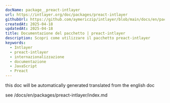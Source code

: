 ```yaml
---
docName: package__preact-intlayer
url: https://intlayer.org/doc/packages/preact-intlayer
githubUrl: https://github.com/aymericzip/intlayer/blob/main/docs/en/packages/preact-intlayer/index.md
createdAt: 2025-04-18
updatedAt: 2025-04-18
title: Documentazione del pacchetto | preact-intlayer
description: Scopri come utilizzare il pacchetto preact-intlayer
keywords:
  - Intlayer
  - preact-intlayer
  - internazionalizzazione
  - documentazione
  - JavaScript
  - Preact
---
```


this doc will be automatically generated translated from the english doc

see /docs/en/packages/preact-intlayer/index.md
